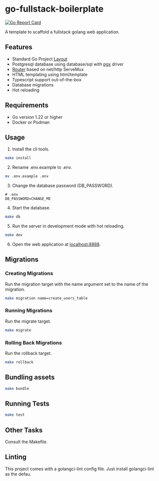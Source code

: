 # go-fullstack-boilerplate

[![Go Report Card](https://goreportcard.com/badge/github.com/ferdiebergado/go-fullstack-boilerplate)](https://goreportcard.com/report/github.com/ferdiebergado/go-fullstack-boilerplate)

A template to scaffold a fullstack golang web application.

## Features

-   Standard Go Project [Layout](https://github.com/golang-standards/project-layout)
-   Postgresql database using database/sql with [pgx](https://pkg.go.dev/github.com/jackc/pgx/stdlib) driver
-   [Router](https://github.com/ferdiebergado/goexpress) based on net/http ServeMux
-   HTML templating using html/template
-   Typescript support out-of-the-box
-   Database migrations
-   Hot reloading

## Requirements

-   Go version 1.22 or higher
-   Docker or Podman

## Usage

1. Install the cli tools.

```sh
make install
```

2. Rename .env.example to .env.

```sh
mv .env.example .env
```

3. Change the database password (DB_PASSWORD).

```.env
# .env
DB_PASSWORD=CHANGE_ME
```

4. Start the database.

```sh
make db
```

5. Run the server in development mode with hot reloading.

```sh
make dev
```

6. Open the web application at [localhost:8888](http://locahost:8888).

## Migrations

### Creating Migrations

Run the migration target with the name argument set to the name of the migration.

```sh
make migration name=create_users_table
```

### Running Migrations

Run the migrate target.

```sh
make migrate
```

### Rolling Back Migrations

Run the rollback target.

```sh
make rollback
```

## Bundling assets

```sh
make bundle
```

## Running Tests

```sh
make test
```

## Other Tasks

Consult the Makefile.

## Linting

This project comes with a golangci-lint config file. Just install golangci-lint as the defau.
